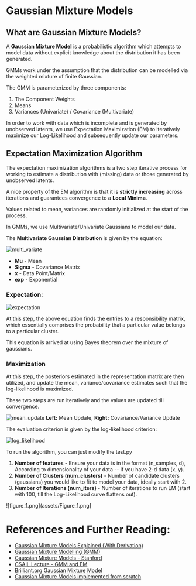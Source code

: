 # Gaussian Mixture Models

## What are Gaussian Mixture Models?
A **Gaussian Mixture Model** is a probabilistic algorithm which attempts to model data without explicit knowledge about the distribution it has been generated.

GMMs work under the assumption that the distribution can be modelled via the weighted mixture of finite Gaussian.

The GMM is parameterized by three components:
1. The Component Weights
2. Means
3. Variances (Univariate) / Covariance (Multivariate)

In order to work with data which is incomplete and is generated by unobserved latents, we use Expectation Maximization (EM) to iteratively maximize our Log-Likelihood and subsequently update our parameters.

## Expectation Maximization Algorithm

The expectation maximization algorithms is a two step iterative process for working to estimate a distribution with (missing) data or those generated by unobserved latents.

A nice property of the EM algorithm is that it is **strictly increasing** across iterations and guarantees convergence to a **Local Minima**.

Values related to mean, variances are randomly initialized at the start of the process.

In GMMs, we use Multivariate/Univariate Gaussians to model our data.

The **Multivariate Gaussian Distribution** is given by the equation:

![multi_variate](https://miro.medium.com/max/700/1*qUy5tdKD3JF8SBpGfN9TpQ.png)

* **Mu** - Mean
* **Sigma** - Covariance Matrix
* **x** - Data Point/Matrix
* **exp** - Exponential

### Expectation:

![expectation](https://miro.medium.com/max/453/1*4r_oPcLb1i-0Bv8IILKiTg.png)

At this step, the above equation finds the entries to a responsibility matrix, which essentially comprises the probability that a particular value belongs to a particular cluster.

This equation is arrived at using Bayes theorem over the mixture of gaussians.

### Maximization
At this step, the posteriors estimated in the representation matrix are then utilized, and update the mean, variance/covariance estimates such that the log-likelihood is maximized.

These two steps are run iteratively and the values are updated till convergence.

![mean_update](https://miro.medium.com/max/395/0*L9uVNWuLFQVjqtIu)
**Left:** Mean Update, **Right:** Covariance/Variance Update

The evaluation criterion is given by the log-likelihood criterion:

![log_likelihood](https://miro.medium.com/max/576/1*YOEEcpEOWLyeVvdq6ePJ0g.png)

To run the algorithm, you can just modify the test.py

1. **Number of features** - Ensure your data is in the format (n_samples, d), According to dimensionality of your data -- if you have 2-d data (x, y).
2. **Number of Clusters (num_clusters)** - Number of candidate clusters (gaussians) you would like to fit to model your data, ideally start with 2.
3. **Number of Iterations (num_iters)** - Number of iterations to run EM (start with 100, till the Log-Likelihood curve flattens out).

![figure_1.png](assets/Figure_1.png]

# References and Further Reading:
* [Gaussian Mixture Models Explained (With Derivation)](https://towardsdatascience.com/gaussian-mixture-models-explained-6986aaf5a95)
* [Gaussian Mixture Modelling (GMM)](https://towardsdatascience.com/gaussian-mixture-modelling-gmm-833c88587c7f)
* [Gaussian Mixture Models - Stanford](http://statweb.stanford.edu/~tibs/stat315a/LECTURES/em.pdf)
* [CSAIL Lecture - GMM and EM](http://people.csail.mit.edu/dsontag/courses/ml12/slides/lecture21.pdf)
* [Brilliant.org Gaussian Mixture Model](https://brilliant.org/wiki/gaussian-mixture-model/)
* [Gaussian Mixture Models implemented from scratch](https://towardsdatascience.com/gaussian-mixture-models-implemented-from-scratch-1857e40ea566)
